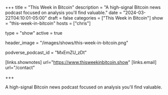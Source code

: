 +++
title = "This Week in Bitcoin"
description = "A high-signal Bitcoin news podcast focused on analysis you'll find valuable."
date = "2024-03-22T04:10:01-05:00"
draft = false
categories = ["This Week in Bitcoin"]
show = "this-week-in-bitcoin"
hosts = ["chris"]

type = "show"
active = true

header_image = "/images/shows/this-week-in-bitcoin.png"

podverse_podcast_id = "MxEmZU_zDt"

[links.shownotes]
  url="https://www.thisweekinbitcoin.show"
[links.email]
  url="/contact"

+++

A high-signal Bitcoin news podcast focused on analysis you'll find valuable.
